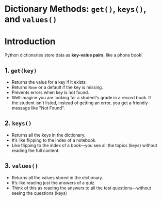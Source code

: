 # Dictionary Methods: `get()`, `keys()`, and `values()`

# Introduction
Python dictionaries store data as **key-value pairs**, like a phone book! 

## 1.  `get(key)`
- Returns the value for a key if it exists.
- Returns `None` or a default if the key is missing.
- Prevents errors when key is not found.
- Well imagine you are looking for a student's grade in a record book. If the student isn't listed, instead of getting an error, you get a friendly message like "Not Found".

## 2. `keys()`
- Returns all the keys in the dictionary.
- It’s like flipping to the index of a notebook.
- Like flipping to the index of a book—you see all the topics (keys) without reading the full content.

## 3. `values()`
- Returns all the values stored in the dictionary.
- It’s like reading just the answers of a quiz.
- Think of this as reading the answers to all the test questions—without seeing the questions (keys)

